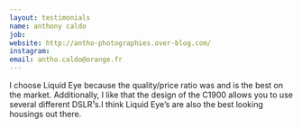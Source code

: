 ```yaml
---
layout: testimonials
name: anthony caldo
job:  
website: http://antho-photographies.over-blog.com/
instagram: 
email: antho.caldo@orange.fr
---
```

I choose Liquid Eye because the quality/price ratio was and is the best on the market. Additionally, I like that the design of the C1900 allows you to use several different DSLR¹s.I think Liquid Eye’s are also the best looking housings out there.
